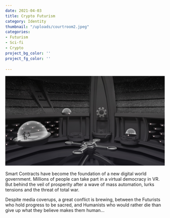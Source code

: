 ```yaml
---
date: 2021-04-03
title: Crypto Futurism
category: Identity
thumbnail: "/uploads/courtroom2.jpeg"
categories:
- Futurism
- Sci-fi
- Crypto
project_bg_color: ''
project_fg_color: ''

---
```

![](/uploads/courtroom2.jpeg)

Smart Contracts have become the foundation of a new digital world government. Millions of people can take part in a virtual democracy in VR. But behind the veil of prosperity after a wave of mass automation, lurks tensions and the threat of total war. 

Despite media coverups, a great conflict is brewing, between the Futurists who hold progress to be sacred, and Humanists who would rather die than give up what they believe makes them human... 

